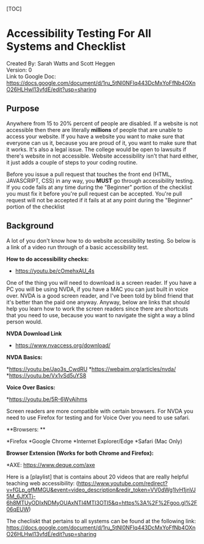 [TOC]

# Accessibility Testing For All Systems and Checklist
Created By: Sarah Watts and Scott Heggen  
Version: 0  
Link to Google Doc: https://docs.google.com/document/d/1ru_5tNl0NFIq443DcMxYoFfNb4OXnO26HLHwI13vfdE/edit?usp=sharing

## Purpose

Anywhere from 15 to 20% percent of people are disabled. If a website is not accessible then there are 
literally **millions** of people that are unable to access your website. If you have a website you want to 
make sure that everyone can us it, because you are proud of it, you want to make sure that it works. 
It's also a legal issue. The college would be open to lawsuits if there's website in not accessible.
Website accessibility isn't that hard either, it just adds a couple of steps to your coding routine. 
 
Before you issue a pull request that touches the front end (HTML, JAVASCRIPT, CSS) in any way, 
you **MUST** go through accessibility testing. If you code fails at any time during the "Beginner" portion of 
the checklist you must fix it before you're pull request can be accepted. You're pull request will not be accepted if it fails at at
any point during the "Beginner" portion of the checklist

## Background

A lot of you don't know how to do website accessibility testing. So below is a link of a video run through of a basic accessibility test. 

**How to do accessibility checks:**  

* https://youtu.be/cOmehxAU_4s 

One of the thing you will need to download is a screen reader. If you have a PC you will be using NVDA, 
if you have a MAC you can just built in voice over. NVDA is a good screen reader, and I've been told by blind friend that 
it's better than the paid one anyway. Anyway, below are links that should help you learn how to work the screen readers 
since there are shortcuts that you need to use, because you want to navigate the sight a way a blind person would. 

**NVDA Download Link**  

* https://www.nvaccess.org/download/

**NVDA Basics:**  
  
*https://youtu.be/Jao3s_CwdRU 
*https://webaim.org/articles/nvda/ 
*https://youtu.be/Vx1vSd5uYS8 


**Voice Over Basics:**  
  
*https://youtu.be/5R-6WvAihms 

Screen readers are more compatible with certain browsers. For NVDA you need to use Firefox for testing and for Voice Over you need to use safari. 

**Browsers: **  
  
*Firefox 
*Google Chrome
*Internet Explorer/Edge 
*Safari (Mac Only)

**Browser Extension (Works for both Chrome and Firefox):**  
  
*AXE: https://www.deque.com/axe

Here is a [playlist] that is contains about 20 videos that are really helpful teaching web accessibility: 
(https://www.youtube.com/redirect?v=fGLp_gfMMGU&event=video_description&redir_token=VV0dWg1lvH1jnVJ5M_6JfXTj-6h8MTUyODIxNDMyOUAxNTI4MTI3OTI5&q=https%3A%2F%2Fgoo.gl%2F06qEUW)

The checliskt that pertains to all systems can be found at the following link: https://docs.google.com/document/d/1ru_5tNl0NFIq443DcMxYoFfNb4OXnO26HLHwI13vfdE/edit?usp=sharing
